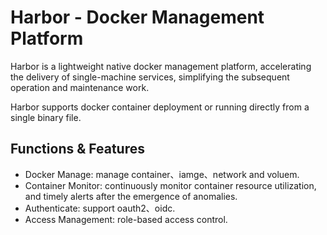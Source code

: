 # Harbor - Docker Management Platform

Harbor is a lightweight native docker management platform, accelerating the delivery of single-machine services, simplifying the subsequent operation and maintenance work.

Harbor supports docker container deployment or running directly from a single binary file.

## Functions & Features

* Docker Manage: manage container、iamge、network and voluem.
* Container Monitor: continuously monitor container resource utilization, and timely alerts after the emergence of anomalies.
* Authenticate: support oauth2、oidc.
* Access Management: role-based access control.